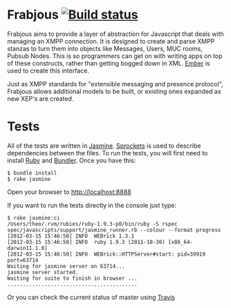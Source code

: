 Frabjous [![Build status](https://secure.travis-ci.org/theozaurus/frabjous.png)](http://travis-ci.org/theozaurus/frabjous)
========

Frabjous aims to provide a layer of abstraction for Javascript that deals with managing an XMPP connection. It is designed to create and parse XMPP stanzas to turn them into objects like Messages, Users, MUC rooms, Pubsub Nodes. This is so programmers can get on with writing apps on top of these constructs, rather than getting bogged down in XML. [Ember](http://emberjs.com) is used to create this interface.

Just as XMPP standards for "extensible messaging and presence protocol", Frabjous allows additional models to be built, or existing ones expanded as new XEP's are created.

Tests
=====

All of the tests are written in [Jasmine](https://jasmine.github.io/). [Sprockets](https://github.com/sstephenson/sprockets) is used to describe dependencies between the files. To run the tests, you will first need to install [Ruby](http://ruby-lang.org) and [Bundler](http://gembundler.com/). Once you have this:

    $ bundle install
    $ rake jasmine
    
Open your browser to [http://localhost:8888](http://localhost:8888)

If you want to run the tests directly in the console just type:

    $ rake jasmine:ci
    /Users/theo/.rvm/rubies/ruby-1.9.3-p0/bin/ruby -S rspec spec/javascripts/support/jasmine_runner.rb --colour --format progress
    [2012-03-15 15:46:50] INFO  WEBrick 1.3.1
    [2012-03-15 15:46:50] INFO  ruby 1.9.3 (2011-10-30) [x86_64-darwin11.1.0]
    [2012-03-15 15:46:50] INFO  WEBrick::HTTPServer#start: pid=39919 port=63714
    Waiting for jasmine server on 63714...
    jasmine server started.
    Waiting for suite to finish in browser ...
    ..........................................
    
Or you can check the current status of master using [Travis](http://travis-ci.org/#!/theozaurus/frabjous)

